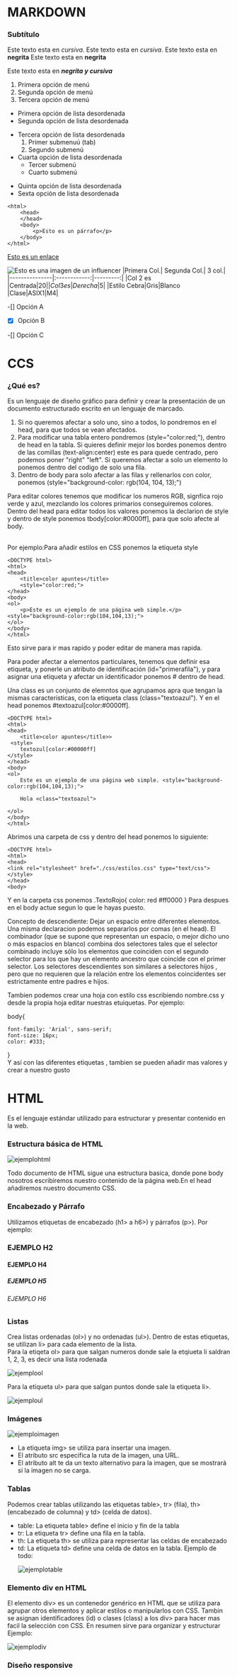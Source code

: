 <h1>MARKDOWN</H1>

### Subtítulo

Este texto esta en *cursiva*.
Este texto esta en _cursiva_.
Este texto esta en **negrita**
Este texto esta en __negrita__

Este texto esta en _**negrita y cursiva**_

1. Primera opción de menú
2. Segunda opción de menú
3. Tercera opción de menú

* Primera opción de lista desordenada
* Segunda opción de lista desordenada
- Tercera opción de lista desordenada
    1. Primer submenuú (tab)
    2. Segundo submenú
- Cuarta opción de lista desordenada
    * Tercer submenú
    * Cuarto submenú

+ Quinta opción de lista desordenada
+ Sexta opción de lista desordenada

```
<html>
    <head>
    </head>
    <body>
        <p>Esto es un párrafo</p>
    </body>
</html>
```

[Esto es un enlace](https://www.youtube.com/ "Enlace a Youtube")

![Esto es una imagen de un influencer](https://github.com/diegoarquito/ASIX1M4UF1_A3apuntes/blob/main/unnamed.jpg "Título opcional de la imagen")
|Primera Col.| Segunda Col.| 3 col.|
|---------------|:------------:|---------:|
|Col 2 es |Centrada|20$|
|Col 3 es |Derecha|5$|
|Estilo Cebra|Gris|Blanco
|Clase|ASIX1|M4|

-[] Opción A

-[X] Opción B

-[] Opción C</h1>


<h1>CCS</h1>

<h3>¿Qué es?</h3>

Es un lenguaje de diseño gráfico para definir y crear la presentación de un documento estructurado escrito en un lenguaje de marcado.​
<ol>
    <li>Si no queremos afectar a solo uno, sino a todos, lo pondremos en el head, para que todos se vean afectados.
    <li>Para modificar una tabla entero pondremos (style="color:red;"), dentro de head en la tabla. Si quieres definir mejor los bordes ponemos dentro de las comillas (text-align:center) este es para quede centrado, pero podemos poner "right" "left". Si queremos afectar a solo un elemento lo ponemos dentro del codigo de solo una fila.
    <li>Dentro de body para solo afectar a las filas y rellenarlos con color, ponemos (style="background-color: rgb(104, 104, 13);")
</ol>
Para editar colores tenemos que modificar los numeros RGB, signfica rojo verde y azul, mezclando los colores primarios conseguiremos colores. Dentro del head para editar todos los valores ponemos la declarion de style y dentro de style ponemos tbody[color:#0000ff], para que solo afecte al body.
<br>
<br>

Por ejemplo:Para añadir estilos en CSS ponemos la etiqueta style

```
<DOCTYPE html>
<html>
<head>
    <title>color apuntes</title>
    <style="color:red;">
</head>
<body>
<ol>
    <p>Este es un ejemplo de una página web simple.</p> <style="background-color:rgb(104,104,13);">
</ol>
</body>
</html>
```

Esto sirve para ir mas rapido y poder editar de manera mas rapida.

Para poder afectar a elementos particulares, tenemos que definir esa etiqueta, y ponerle un atributo de identificación (id="primerafila"), y para asignar una etiqueta y afectar un identificador ponemos # dentro de head.

Una class es un conjunto de elemntos que agrupamos apra que tengan la mismas caracteristicas, con la etiqueta class (class="textoazul"). Y en el head ponemos #textoazul[color:#0000ff].

```
<DOCTYPE html>
<html>
<head>
    <title>color apuntes</title>>
 <style>
    textozul[color:#00000ff]
</style>
</head>
<body>
<ol>
    Este es un ejemplo de una página web simple. <style="background-color:rgb(104,104,13);">

    Hola <class="textoazul">

</ol>
</body>
</html>
```
Abrimos una carpeta de css y dentro del head ponemos lo siguiente: 
```
<DOCTYPE html>
<html>
<head>
<link rel="stylesheet" href="./css/estilos.css" type="text/css">
</style>
</head>
<body>
```
Y en la carpeta css ponemos .TextoRojo{
    color: red #ff0000
} 
Para despues en el body actue segun lo que le hayas puesto.

Concepto de descendiente:
Dejar un espacio entre diferentes elementos. Una misma declaracion podemos separarlos por comas (en el head). El combinador (que se supone que representan un espacio, o mejor dicho uno o más espacios en blanco) combina dos selectores tales que el selector combinado incluye sólo los elementos que coinciden con el segundo selector para los que hay un elemento ancestro que coincide con el primer selector. Los selectores descendientes son similares a selectores hijos , pero que no requieren que la relación entre los elementos coincidentes ser estrictamente entre padres e hijos.

Tambien podemos crear una hoja con estilo css escribiendo nombre.css y desde la propia hoja editar nuestras etuiquetas. Por ejemplo:

body{

    font-family: 'Arial', sans-serif;
    font-size: 16px;
    color: #333;
}
<br>
Y así con las diferentes etiquetas , tambien se pueden añadir mas valores y crear a nuestro gusto

<h1>HTML</h1>
Es el lenguaje estándar utilizado para estructurar y presentar contenido en la web.
<h3>Estructura básica de HTML</h3>

![ejemplohtml](./APUNTS/EJEMPLO%20HTML.png)

Todo documento de HTML sigue una estructura basica, donde pone body nosotros escribiremos nuestro contenido de la página web.En el head añadiremos nuestro documento CSS.

<h3>Encabezado y Párrafo</h3>
Utilizamos etiquetas de encabezado (h1> a h6>) y párrafos (p>). Por ejemplo:
<h3>EJEMPLO H2</h3>
<h4>EJEMPLO H4</h4>
<h5>EJEMPLO H5</h5>
<h6>EJEMPLO H6</h6>

<h3>Listas</h3>
Crea listas ordenadas (ol>) y no ordenadas (ul>). Dentro de estas etiquetas, se utilizan li> para cada elemento de la lista.
<br>
Para la etiqeta ol> para que salgan numeros donde sale la etqiueta li saldran 1, 2, 3, es decir una lista rodenada 

![ejemplool](./APUNTS/EJEMPLOS/ejemplo%20lista.png)

Para la etiqueta ul> para que salgan puntos donde sale la etiqueta li>.

![ejemploul](./APUNTS/EJEMPLOS/lista%20desordenada.jpg)

<h3>Imágenes</h3>

![ejemploimagen](./APUNTS/EJEMPLOS/ejemplo%20imagen%20html.png)
<ul>
    <li>La etiqueta img> se utiliza para insertar una imagen.
    <li>El atributo src especifica la ruta de la imagen, una URL.
    <li>El atributo alt te da un texto alternativo para la imagen, que se mostrará si la imagen no se carga.
</ul>

<h3>Tablas</h3>
Podemos crear tablas utilizando las etiquetas table>, tr> (fila), th> (encabezado de columna) y td> (celda de datos).
<ul>
<li>table: La etiqueta table> define el inicio y fin de la tabla
<li> tr: La etiqueta tr> define una fila en la tabla.
<li>th: La etiqueta th> se utiliza para representar las celdas de encabezado
<li>td: La etiqueta td> define una celda de datos en la tabla.
Ejemplo de todo:


![ejemplotable](./APUNTS/EJEMPLOS/ejemplo%20tablas.png)

</ul>
<h3>Elemento div en HTML</h3> 
El elemento div> es un contenedor genérico en HTML que se utiliza para agrupar otros elementos y aplicar estilos o manipularlos con CSS. Tambin se asignan identificadores (id) o clases (class) a los div> para hacer mas facil la selección con CSS. En resumen sirve para organizar y estructurar Ejemplo:

![ejemplodiv](./APUNTS/EJEMPLOS/ejemplo%20div.png)
<h3>Diseño responsive</h3>